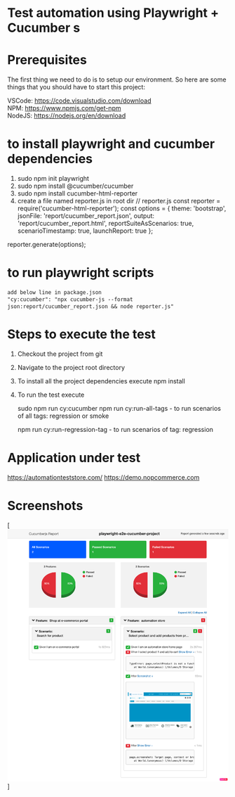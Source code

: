 # Test automation using Playwright + Cucumber s 

# Prerequisites

The first thing we need to do is to setup our environment. So here are some things that you should have to start this project:

VSCode: https://code.visualstudio.com/download </br>
NPM: https://www.npmjs.com/get-npm </br>
NodeJS: https://nodejs.org/en/download

# to install playwright and cucumber dependencies 
1.  sudo npm init playwright
2.  sudo npm install @cucumber/cucumber
3.  sudo npm install cucumber-html-reporter  
4.  create a file named reporter.js in root dir 
        // reporter.js
        const reporter = require('cucumber-html-reporter');
        const options = {
            theme: 'bootstrap',
            jsonFile: 'report/cucumber_report.json',
            output: 'report/cucumber_report.html',
            reportSuiteAsScenarios: true,
            scenarioTimestamp: true,
            launchReport: true
        };

reporter.generate(options);
 

# to run playwright scripts 
    add below line in package.json 
    "cy:cucumber": "npx cucumber-js --format json:report/cucumber_report.json && node reporter.js"

# Steps to execute the test

1. Checkout the project from git
2. Navigate to the project root directory
3. To install all the project dependencies execute 
    npm install
4. To run the test execute

    sudo npm run cy:cucumber
    npm run cy:run-all-tags - to run scenarios of all tags: regression or smoke
    
    npm run cy:run-regression-tag - to run scenarios of tag: regression  
    
 # Application under test 
 https://automationteststore.com/
 https://demo.nopcommerce.com
 
 # Screenshots
[![Cucumber report](https://github.com/alagamai/Playwright-E2E-Testing-Framework/blob/master/images/Untitled.png)]

